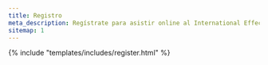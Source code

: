 ```yaml
---
title: Registro
meta_description: Regístrate para asistir online al International Effective Giving Day el 30 de noviembre de 2020
sitemap: 1
---
```


{% include "templates/includes/register.html" %}
